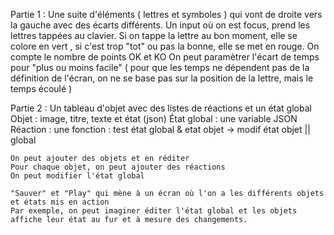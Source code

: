 
Partie 1 :
Une suite d'éléments ( lettres et symboles ) qui vont de droite vers la gauche avec des écarts différents.
Un input où on est focus, prend les lettres tappées au clavier.
Si on tappe la lettre au bon moment, elle se colore en vert , si c'est trop "tot" ou pas la bonne, elle se met en rouge.
On compte le nombre de points OK et KO
On peut paramètrer l'écart de temps pour "plus ou moins facile"
( pour que les temps ne dépendent pas de la définition de l'écran, on ne se base pas sur la position de la lettre, mais le temps écoulé )


Partie 2 :
Un tableau d'objet avec des listes de réactions et un état global
    Objet : image, titre, texte et état (json)
    État global : une variable JSON
    Réaction : une fonction : test état global & etat objet -> modif état objet || global

    On peut ajouter des objets et en réditer 
    Pour chaque objet, on peut ajouter des réactions
    On peut modifier l'état global

    "Sauver" et "Play" qui mène à un écran où l'on a les différents objets et états mis en action
    Par exemple, on peut imaginer éditer l'état global et les objets affiche leur état au fur et à mesure des changements.